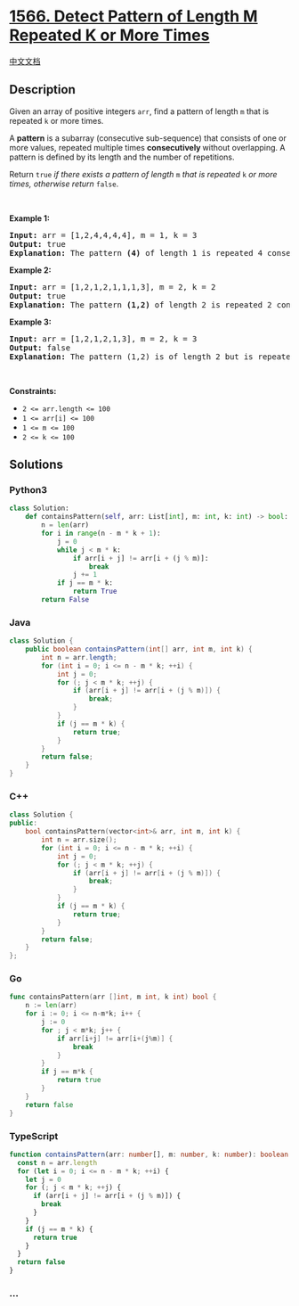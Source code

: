 # [1566. Detect Pattern of Length M Repeated K or More Times](https://leetcode.com/problems/detect-pattern-of-length-m-repeated-k-or-more-times)

[中文文档](/solution/1500-1599/1566.Detect%20Pattern%20of%20Length%20M%20Repeated%20K%20or%20More%20Times/README.md)

## Description

<p>Given an array of positive integers <code>arr</code>, find a pattern of length <code>m</code> that is repeated <code>k</code> or more times.</p>

<p>A <strong>pattern</strong> is a subarray (consecutive sub-sequence) that consists of one or more values, repeated multiple times <strong>consecutively </strong>without overlapping. A pattern is defined by its length and the number of repetitions.</p>

<p>Return <code>true</code> <em>if there exists a pattern of length</em> <code>m</code> <em>that is repeated</em> <code>k</code> <em>or more times, otherwise return</em> <code>false</code>.</p>

<p>&nbsp;</p>
<p><strong class="example">Example 1:</strong></p>

<pre>
<strong>Input:</strong> arr = [1,2,4,4,4,4], m = 1, k = 3
<strong>Output:</strong> true
<strong>Explanation: </strong>The pattern <strong>(4)</strong> of length 1 is repeated 4 consecutive times. Notice that pattern can be repeated k or more times but not less.
</pre>

<p><strong class="example">Example 2:</strong></p>

<pre>
<strong>Input:</strong> arr = [1,2,1,2,1,1,1,3], m = 2, k = 2
<strong>Output:</strong> true
<strong>Explanation: </strong>The pattern <strong>(1,2)</strong> of length 2 is repeated 2 consecutive times. Another valid pattern <strong>(2,1) is</strong> also repeated 2 times.
</pre>

<p><strong class="example">Example 3:</strong></p>

<pre>
<strong>Input:</strong> arr = [1,2,1,2,1,3], m = 2, k = 3
<strong>Output:</strong> false
<strong>Explanation: </strong>The pattern (1,2) is of length 2 but is repeated only 2 times. There is no pattern of length 2 that is repeated 3 or more times.
</pre>

<p>&nbsp;</p>
<p><strong>Constraints:</strong></p>

<ul>
	<li><code>2 &lt;= arr.length &lt;= 100</code></li>
	<li><code>1 &lt;= arr[i] &lt;= 100</code></li>
	<li><code>1 &lt;= m &lt;= 100</code></li>
	<li><code>2 &lt;= k &lt;= 100</code></li>
</ul>

## Solutions

<!-- tabs:start -->

### **Python3**

```python
class Solution:
    def containsPattern(self, arr: List[int], m: int, k: int) -> bool:
        n = len(arr)
        for i in range(n - m * k + 1):
            j = 0
            while j < m * k:
                if arr[i + j] != arr[i + (j % m)]:
                    break
                j += 1
            if j == m * k:
                return True
        return False
```

### **Java**

```java
class Solution {
    public boolean containsPattern(int[] arr, int m, int k) {
        int n = arr.length;
        for (int i = 0; i <= n - m * k; ++i) {
            int j = 0;
            for (; j < m * k; ++j) {
                if (arr[i + j] != arr[i + (j % m)]) {
                    break;
                }
            }
            if (j == m * k) {
                return true;
            }
        }
        return false;
    }
}
```

### **C++**

```cpp
class Solution {
public:
    bool containsPattern(vector<int>& arr, int m, int k) {
        int n = arr.size();
        for (int i = 0; i <= n - m * k; ++i) {
            int j = 0;
            for (; j < m * k; ++j) {
                if (arr[i + j] != arr[i + (j % m)]) {
                    break;
                }
            }
            if (j == m * k) {
                return true;
            }
        }
        return false;
    }
};
```

### **Go**

```go
func containsPattern(arr []int, m int, k int) bool {
	n := len(arr)
	for i := 0; i <= n-m*k; i++ {
		j := 0
		for ; j < m*k; j++ {
			if arr[i+j] != arr[i+(j%m)] {
				break
			}
		}
		if j == m*k {
			return true
		}
	}
	return false
}
```

### **TypeScript**

```ts
function containsPattern(arr: number[], m: number, k: number): boolean {
  const n = arr.length
  for (let i = 0; i <= n - m * k; ++i) {
    let j = 0
    for (; j < m * k; ++j) {
      if (arr[i + j] != arr[i + (j % m)]) {
        break
      }
    }
    if (j == m * k) {
      return true
    }
  }
  return false
}
```

### **...**

```

```

<!-- tabs:end -->
